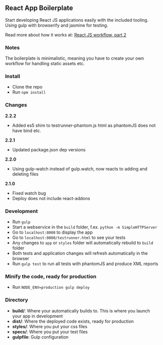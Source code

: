 ## React App Boilerplate

Start developing React JS applications easily with the included tooling. Using gulp with browserify and jasmine for testing.

Read more about how it works at: [React JS workflow, part 2](http://christianalfoni.github.io/javascript/2014/10/30/react-js-workflow-part2.html)

### Notes
The boilerplate is minimalistic, meaning you have to create your own workflow for handling static assets etc.

### Install

* Clone the repo
* Run `npm install`

### Changes

**2.2.2**
  - Added es5 shim to testrunner-phantom.js html as phantomJS does not have bind etc.

**2.2.1**

  - Updated package.json dep versions

**2.2.0**

  - Using gulp-watch instead of gulp.watch, now reacts to adding and deleting files

**2.1.0**

  - Fixed watch bug
  - Deploy does not include react-addons

### Development
* Run `gulp`
* Start a webservice in the `build` folder, f.ex. `python -m SimpleHTTPServer`
* Go to `localhost:8000` to display the app
* Go to `localhost:8000/testrunner.html` to see your tests
* Any changes to `app` or `styles` folder will automatically rebuild to `build` folder
* Both tests and application changes will refresh automatically in the browser
* Run `gulp test` to run all tests with phantomJS and produce XML reports

### Minify the code, ready for production
* Run `NODE_ENV=production gulp deploy`

### Directory
* **build/**: Where your automatically builds to. This is where you launch your app in development
* **dist/**: Where the deployed code exists, ready for production
* **styles/**: Where you put your css files
* **specs/**: Where you put your test files
* **gulpfile**: Gulp configuration

